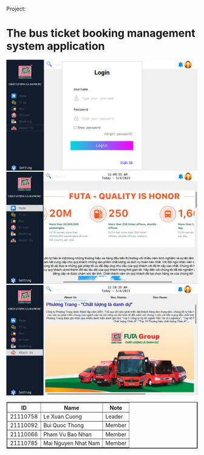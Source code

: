 
Project: <h1> The bus ticket booking management system application</h1>

![Intro](https://github.com/cuonglexuan203/the-bus-ticket-booking-management-system/blob/main/Intro/login.png?raw=true)
![Home](https://github.com/cuonglexuan203/the-bus-ticket-booking-management-system/blob/main/Intro/home.png?raw=true)
![About Us](https://github.com/cuonglexuan203/the-bus-ticket-booking-management-system/blob/main/Intro/aboutus.png?raw=true)
<table border="2">
        <tr>
            <th>ID</th>
            <th>Name</th>
            <th>Note</th>
        </tr>
        <tr>
            <td>21110758</td>
            <td>Le Xuan Cuong</td>
            <td>Leader</td>
        </tr>
        <tr>
            <td>21110092</td>
            <td>Bui Quoc Thong</td>
            <td>Member</td>
        </tr>
        <tr>
            <td>21110066</td>
            <td>Pham Vu Bao Nhan</td>
            <td>Member</td>
        </tr>
        <tr>
            <td>21110785</td>
            <td>Mai Nguyen Nhat Nam</td>
            <td>Member</td>
        </tr>
    </table>

